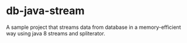 # db-java-stream

A sample project that streams data from database in a memory-efficient way using java 8 streams and spliterator.
